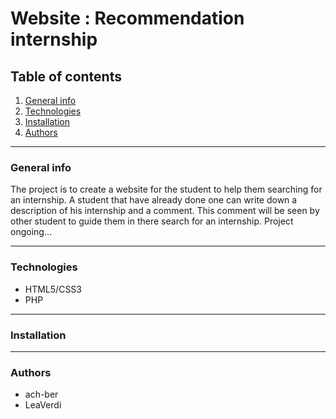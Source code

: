 # Website : Recommendation internship
## Table of contents
1. [General info](#general-info)
2. [Technologies](#technologies)
3. [Installation](#installation)
4. [Authors](#authors)
***
### General info
The project is to create a website for the student to help them searching for an internship. A student that have already done one can write down a description of his internship and a comment. This comment will be seen by other student to guide them in there search for an internship.
Project ongoing...
***
### Technologies
* HTML5/CSS3
* PHP
***
### Installation
***
### Authors
* ach-ber
* LeaVerdi
